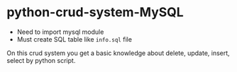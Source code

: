 # python-crud-system-MySQL
- Need to import mysql module
- Must create SQL table like `info.sql` file

On this crud system you get a basic knowledge about delete, update, insert, select by python script.

